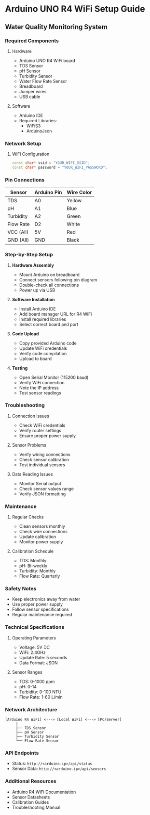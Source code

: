 # Arduino UNO R4 WiFi Setup Guide
## Water Quality Monitoring System

### Required Components
1. Hardware
   - Arduino UNO R4 WiFi board
   - TDS Sensor
   - pH Sensor
   - Turbidity Sensor
   - Water Flow Rate Sensor
   - Breadboard
   - Jumper wires
   - USB cable

2. Software
   - Arduino IDE
   - Required Libraries:
     - WiFiS3
     - ArduinoJson

### Network Setup
1. WiFi Configuration
   ```cpp
   const char* ssid = "YOUR_WIFI_SSID";
   const char* password = "YOUR_WIFI_PASSWORD";
   ```

### Pin Connections
| Sensor      | Arduino Pin | Wire Color |
|-------------|-------------|------------|
| TDS         | A0          | Yellow     |
| pH          | A1          | Blue       |
| Turbidity   | A2          | Green      |
| Flow Rate   | D2          | White      |
| VCC (All)   | 5V          | Red        |
| GND (All)   | GND         | Black      |

### Step-by-Step Setup
1. **Hardware Assembly**
   - Mount Arduino on breadboard
   - Connect sensors following pin diagram
   - Double-check all connections
   - Power up via USB

2. **Software Installation**
   - Install Arduino IDE
   - Add board manager URL for R4 WiFi
   - Install required libraries
   - Select correct board and port

3. **Code Upload**
   - Copy provided Arduino code
   - Update WiFi credentials
   - Verify code compilation
   - Upload to board

4. **Testing**
   - Open Serial Monitor (115200 baud)
   - Verify WiFi connection
   - Note the IP address
   - Test sensor readings

### Troubleshooting
1. Connection Issues
   - Check WiFi credentials
   - Verify router settings
   - Ensure proper power supply

2. Sensor Problems
   - Verify wiring connections
   - Check sensor calibration
   - Test individual sensors

3. Data Reading Issues
   - Monitor Serial output
   - Check sensor values range
   - Verify JSON formatting

### Maintenance
1. Regular Checks
   - Clean sensors monthly
   - Check wire connections
   - Update calibration
   - Monitor power supply

2. Calibration Schedule
   - TDS: Monthly
   - pH: Bi-weekly
   - Turbidity: Monthly
   - Flow Rate: Quarterly

### Safety Notes
- Keep electronics away from water
- Use proper power supply
- Follow sensor specifications
- Regular maintenance required

### Technical Specifications
1. Operating Parameters
   - Voltage: 5V DC
   - WiFi: 2.4GHz
   - Update Rate: 5 seconds
   - Data Format: JSON

2. Sensor Ranges
   - TDS: 0-1000 ppm
   - pH: 0-14
   - Turbidity: 0-100 NTU
   - Flow Rate: 1-60 L/min

### Network Architecture
```
[Arduino R4 WiFi] <---> [Local WiFi] <---> [PC/Server]
     |
     ├── TDS Sensor
     ├── pH Sensor
     ├── Turbidity Sensor
     └── Flow Rate Sensor
```

### API Endpoints
- Status: `http://<arduino-ip>/api/status`
- Sensor Data: `http://<arduino-ip>/api/sensors`

### Additional Resources
- Arduino R4 WiFi Documentation
- Sensor Datasheets
- Calibration Guides
- Troubleshooting Manual